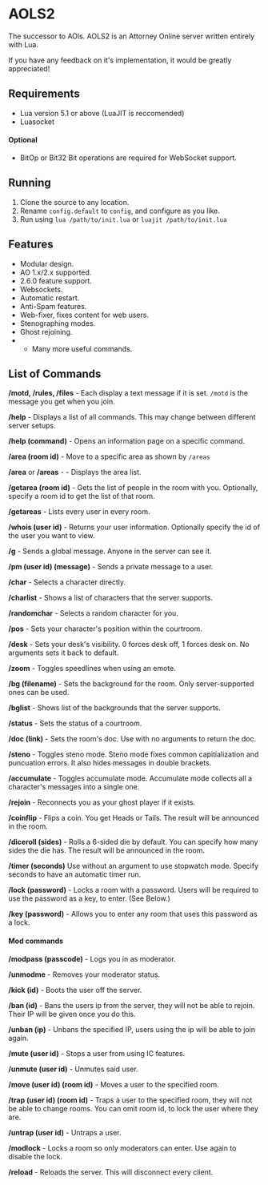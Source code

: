 # AOLS2
The successor to AOls. AOLS2 is an Attorney Online server written entirely with Lua.

If you have any feedback on it's implementation, it would be greatly appreciated!

## Requirements
* Lua version 5.1 or above (LuaJIT is reccomended)
* Luasocket

#### Optional
* BitOp or Bit32
Bit operations are required for WebSocket support.

## Running

1. Clone the source to any location.
2. Rename `config.default` to `config`, and configure as you like.
3. Run using `lua /path/to/init.lua` or `luajit /path/to/init.lua`

## Features
* Modular design.
* AO 1.x/2.x supported.
* 2.6.0 feature support.
* Websockets.
* Automatic restart.
* Anti-Spam features.
* Web-fixer, fixes content for web users.
* Stenographing modes.
* Ghost rejoining.
* + Many more useful commands.

## List of Commands
**/motd, /rules, /files** -
Each display a text message if it is set.
`/motd` is the message you get when you join.

**/help** -
Displays a list of all commands. This may change between different server setups.

**/help (command)** -
Opens an information page on a specific command.

**/area (room id)** -
Move to a specific area as shown by `/areas`

**/area** or **/areas** - -
Displays the area list.

**/getarea (room id)** - 
Gets the list of people in the room with you. Optionally, specify a room id to get the list of that room.

**/getareas** - 
Lists every user in every room.

**/whois (user id)** -
Returns your user information. Optionally specify the id of the user you want to view.

**/g** - 
Sends a global message. Anyone in the server can see it.

**/pm (user id) (message)** - 
Sends a private message to a user.

**/char** - 
Selects a character directly.

**/charlist** - 
Shows a list of characters that the server supports.

**/randomchar** - 
Selects a random character for you.

**/pos** - 
Sets your character's position within the courtroom.

**/desk** - 
Sets your desk's visibility.
0 forces desk off, 1 forces desk on.
No arguments sets it back to default.

**/zoom** - 
Toggles speedlines when using an emote.

**/bg (filename)** - 
Sets the background for the room. Only server-supported ones can be used.

**/bglist** - 
Shows list of the backgrounds that the server supports.

**/status** - 
Sets the status of a courtroom.

**/doc (link)** - 
Sets the room's doc.
Use with no arguments to return the doc.

**/steno** -
Toggles steno mode. Steno mode fixes common capitialization and puncuation errors. It also hides messages in double brackets.

**/accumulate** -
Toggles accumulate mode. Accumulate mode collects all a character's messages into a single one.

**/rejoin** -
Reconnects you as your ghost player if it exists.

**/coinflip** - 
Flips a coin. You get Heads or Tails. The result will be announced in the room.

**/diceroll (sides)** - 
Rolls a 6-sided die by default. You can specify how many sides the die has. The result will be announced in the room.

**/timer (seconds)**
Use without an argument to use stopwatch mode. Specify seconds to have an automatic timer run.

**/lock (password)** - 
Locks a room with a password. Users will be required to use the password as a key, to enter. (See Below.)

**/key (password)** -
Allows you to enter any room that uses this password as a lock.

#### Mod commands
**/modpass (passcode)** - 
Logs you in as moderator.

**/unmodme** -
Removes your moderator status.

**/kick (id)** - 
Boots the user off the server.

**/ban (id)** - 
Bans the users ip from the server, they will not be able to rejoin.
Their IP will be given once you do this.

**/unban (ip)** - 
Unbans the specified IP, users using the ip will be able to join again.

**/mute (user id)** - 
Stops a user from using IC features.

**/unmute (user id)** - 
Unmutes said user.

**/move (user id) (room id)** - 
Moves a user to the specified room.

**/trap (user id) (room id)** - 
Traps a user to the specified room, they will not be able to change rooms.
You can omit room id, to lock the user where they are.

**/untrap (user id)** - 
Untraps a user.

**/modlock** - 
Locks a room so only moderators can enter. Use again to disable the lock.

**/reload** - 
Reloads the server. This will disconnect every client.